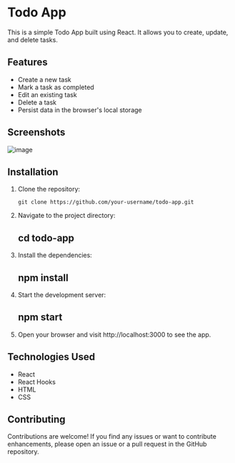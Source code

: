 # Todo App

This is a simple Todo App built using React. It allows you to create, update, and delete tasks.

## Features

- Create a new task
- Mark a task as completed
- Edit an existing task
- Delete a task
- Persist data in the browser's local storage



## Screenshots
![image](https://github.com/DanishKhan25/ToDos/assets/115468271/4443b73d-599e-4d87-8c8a-9cb9445d51bf)


## Installation

1. Clone the repository:

   ```shell
   git clone https://github.com/your-username/todo-app.git
   
2. Navigate to the project directory: 
   ## cd todo-app

3. Install the dependencies: 
   ## npm install

4. Start the development server: 
   ## npm start

5. Open your browser and visit http://localhost:3000 to see the app.

## Technologies Used

- React
- React Hooks
- HTML
- CSS

## Contributing
Contributions are welcome! If you find any issues or want to contribute enhancements, please open an issue or a pull request in the GitHub repository.

